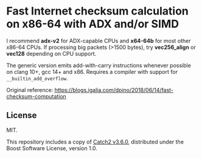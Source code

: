 Fast Internet checksum calculation on x86-64 with ADX and/or SIMD
=================================================================

I recommend **adx-v2** for ADX-capable CPUs and **x64-64b** for most other
x86-64 CPUs. If processing big packets (>1500 bytes), try **vec256_align** or
**vec128** depending on CPU support.

The generic version emits add-with-carry instructions whenever possible
on clang 10+, gcc 14+ and x86.
Requires a compiler with support for `__builtin_add_overflow`.

Original reference:
https://blogs.igalia.com/dpino/2018/06/14/fast-checksum-computation

License
-------

MIT.

This repository includes a copy of
[Catch2 v3.6.0](https://github.com/catchorg/Catch2/releases/tag/v3.6.0),
distributed under the Boost Software License, version 1.0.
